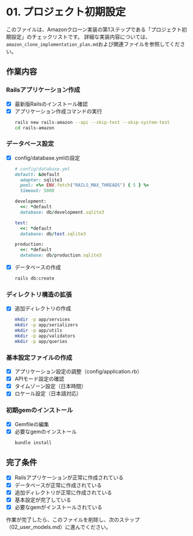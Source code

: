 # 01. プロジェクト初期設定

このファイルは、Amazonクローン実装の第1ステップである「プロジェクト初期設定」のチェックリストです。
詳細な実装内容については、`amazon_clone_implementation_plan.md`および関連ファイルを参照してください。

## 作業内容

### Railsアプリケーション作成
- [x] 最新版Railsのインストール確認
- [x] アプリケーション作成コマンドの実行
  ```bash
  rails new rails-amazon --api --skip-test --skip-system-test
  cd rails-amazon
  ```

### データベース設定
- [x] config/database.ymlの設定
  ```ruby
  # config/database.yml
  default: &default
    adapter: sqlite3
    pool: <%= ENV.fetch("RAILS_MAX_THREADS") { 5 } %>
    timeout: 5000

  development:
    <<: *default
    database: db/development.sqlite3

  test:
    <<: *default
    database: db/test.sqlite3

  production:
    <<: *default
    database: db/production.sqlite3
  ```
- [x] データベースの作成
  ```bash
  rails db:create
  ```

### ディレクトリ構造の拡張
- [x] 追加ディレクトリの作成
  ```bash
  mkdir -p app/services
  mkdir -p app/serializers
  mkdir -p app/utils
  mkdir -p app/validators
  mkdir -p app/queries
  ```

### 基本設定ファイルの作成
- [x] アプリケーション設定の調整（config/application.rb）
- [x] APIモード設定の確認
- [x] タイムゾーン設定（日本時間）
- [x] ロケール設定（日本語対応）

### 初期gemのインストール
- [x] Gemfileの編集
- [x] 必要なgemのインストール
  ```bash
  bundle install
  ```

## 完了条件
- [x] Railsアプリケーションが正常に作成されている
- [x] データベースが正常に作成されている
- [x] 追加ディレクトリが正常に作成されている
- [x] 基本設定が完了している
- [x] 必要なgemがインストールされている

作業が完了したら、このファイルを削除し、次のステップ（02_user_models.md）に進んでください。
